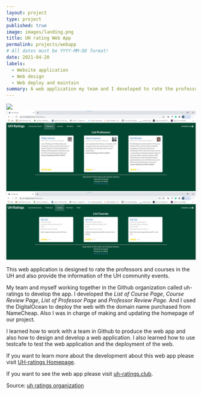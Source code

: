 ```yaml
---
layout: project
type: project
published: true
image: images/landing.png
title: UH rating Web App
permalink: projects/webapp
# All dates must be YYYY-MM-DD format!
date: 2021-04-20
labels:
  - Website application
  - Web design
  - Web deploy and maintain
summary: A web application my team and I developed to rate the professor and courses in UH
---
```

<div class="ui images">
  <img class="ui image" src="../images/landing.png">
  <img class="ui image" src="../images/list-professor.png">
  <img class="ui image" src="../images/list-course.png">
</div>

This web application is designed to rate the professors and courses in the UH and also provide the information of the UH community events.

My team and myself working together in the Github organization called uh-ratings to develop the app. I developed the _List of Course Page_, _Course Review Page_, _List of Professor Page_ and _Professor Review Page_. And I used the DigitalOcean to deploy the web with the domain name purchased from NameCheap. Also I was in charge of making and updating the homepage of our project.

I learned how to work with a team in Github to produce the web app and also how to design and develop a web application. I also learned how to use testcafe to test the web application and the deployment of the web.

If you want to learn more about the development about this web app please visit [UH-ratings Homepage](https://uh-ratings.github.io/).

If you want to see the web app please visit [uh-ratings.club](https://uh-ratings.club).


Source: <a href="https://github.com/uh-ratings"><i class="large github icon "></i>uh ratings organization</a>

